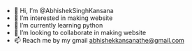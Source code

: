 - 👋 Hi, I’m @AbhishekSinghKansana
- 👀 I’m interested in making website
- 🌱 I’m currently learning python
- 💞️ I’m looking to collaborate in making website
- 📫 Reach me by my gmail abhishekkansanathe@gmail.com

<!---
AbhishekSinghKansana/AbhishekSinghKansana is a ✨ special ✨ repository because its `README.md` (this file) appears on your GitHub profile.
You can click the Preview link to take a look at your changes.
--->


